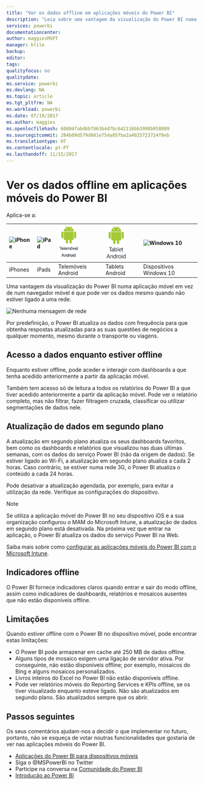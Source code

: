 ```yaml
---
title: "Ver os dados offline em aplicações móveis do Power BI"
description: "Leia sobre uma vantagem da visualização do Power BI numa aplicação móvel em vez de num navegador móvel: pode ver os dados mesmo quando não estiver ligado a uma rede."
services: powerbi
documentationcenter: 
author: maggiesMSFT
manager: kfile
backup: 
editor: 
tags: 
qualityfocus: no
qualitydate: 
ms.service: powerbi
ms.devlang: NA
ms.topic: article
ms.tgt_pltfrm: NA
ms.workload: powerbi
ms.date: 07/19/2017
ms.author: maggies
ms.openlocfilehash: 60804fabd6bf863b4d7bc642116bb3998b058009
ms.sourcegitcommit: 284b09d579d601e754a05fba2a4025723724f8eb
ms.translationtype: HT
ms.contentlocale: pt-PT
ms.lasthandoff: 11/15/2017
---
```

# <a name="view-your-data-offline-in-the-power-bi-mobile-apps"></a>Ver os dados offline em aplicações móveis do Power BI
Aplica-se a:

| ![iPhone](media/mobile-apps-offline-data/iphone-logo-50-px.png) | ![iPad](media/mobile-apps-offline-data/ipad-logo-50-px.png) | ![Telemóvel Android](media/mobile-apps-offline-data/android-phone-logo-50-px.png) | ![Tablet Android](media/mobile-apps-offline-data/android-tablet-logo-50-px.png) | ![Windows 10](media/mobile-apps-offline-data/win-10-logo-50-px.png) |
|:--- |:--- |:--- |:--- |:--- |
| iPhones |iPads |Telemóveis Android |Tablets Android |Dispositivos Windows 10 |

Uma vantagem da visualização do Power BI numa aplicação móvel em vez de num navegador móvel é que pode ver os dados mesmo quando não estiver ligado a uma rede. 

![Nenhuma mensagem de rede](media/mobile-apps-offline-data/power-bi-iphone-no-network.png)

Por predefinição, o Power BI atualiza os dados com frequência para que obtenha respostas atualizadas para as suas questões de negócios a qualquer momento, mesmo durante o transporte ou viagens.

## <a name="data-access-while-youre-offline"></a>Acesso a dados enquanto estiver offline
Enquanto estiver offline, pode aceder e interagir com dashboards a que tenha acedido anteriormente a partir da aplicação móvel.

Também tem acesso só de leitura a todos os relatórios do Power BI a que tiver acedido anteriormente a partir da aplicação móvel. Pode ver o relatório completo, mas não filtrar, fazer filtragem cruzada, classificar ou utilizar segmentações de dados nele.

## <a name="background-data-refresh"></a>Atualização de dados em segundo plano
A atualização em segundo plano atualiza os seus dashboards favoritos, bem como os dashboards e relatórios que visualizou nas duas últimas semanas, com os dados do serviço Power BI (não da origem de dados). Se estiver ligado ao Wi-Fi, a atualização em segundo plano atualiza a cada 2 horas. Caso contrário, se estiver numa rede 3G, o Power BI atualiza o conteúdo a cada 24 horas.

Pode desativar a atualização agendada, por exemplo, para evitar a utilização da rede. Verifique as configurações do dispositivo.

> [!NOTE]
> Se utiliza a aplicação móvel do Power BI no seu dispositivo iOS e a sua organização configurou o MAM do Microsoft Intune, a atualização de dados em segundo plano está desativada. Na próxima vez que entrar na aplicação, o Power BI atualiza os dados do serviço Power BI na Web.
> 
> Saiba mais sobre como [configurar as aplicações móveis do Power BI com o Microsoft Intune](service-admin-mobile-intune.md). 
> 
> 

## <a name="offline-indicators"></a>Indicadores offline
O Power BI fornece indicadores claros quando entrar e sair do modo offline, assim como indicadores de dashboards, relatórios e mosaicos ausentes que não estão disponíveis offline.

## <a name="limitations"></a>Limitações
Quando estiver offline com o Power BI no dispositivo móvel, pode encontrar estas limitações:

* O Power BI pode armazenar em cache até 250 MB de dados offline.
* Alguns tipos de mosaico exigem uma ligação de servidor ativa. Por conseguinte, não estão disponíveis offline; por exemplo, mosaicos do Bing e alguns mosaicos personalizados.
* Livros inteiros do Excel no Power BI não estão disponíveis offline.
* Pode ver relatórios móveis do Reporting Services e KPIs offline, se os tiver visualizado enquanto esteve ligado. Não são atualizados em segundo plano. São atualizados sempre que os abrir. 

## <a name="next-steps"></a>Passos seguintes
Os seus comentários ajudam-nos a decidir o que implementar no futuro, portanto, não se esqueça de votar noutras funcionalidades que gostaria de ver nas aplicações móveis do Power BI. 

* [Aplicações do Power BI para dispositivos móveis](mobile-apps-for-mobile-devices.md)
* Siga o @MSPowerBI no Twitter
* Participe na conversa na [Comunidade do Power BI](http://community.powerbi.com/)
* [Introdução ao Power BI](service-get-started.md)

